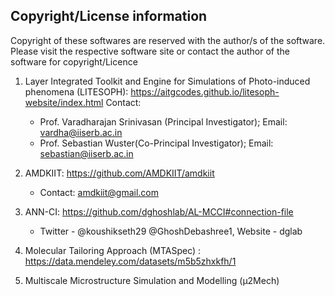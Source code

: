 Copyright/License information
------------------------------

Copyright of these softwares are reserved with the author/s of the software. Please visit the
respective software site or contact the author of the software for copyright/Licence

1. Layer Integrated Toolkit and Engine for Simulations of Photo-induced phenomena (LITESOPH): https://aitgcodes.github.io/litesoph-website/index.html
   Contact:  
   - Prof. Varadharajan Srinivasan (Principal Investigator); Email: vardha@iiserb.ac.in
   - Prof. Sebastian Wuster(Co-Principal Investigator); Email: sebastian@iiserb.ac.in

2. AMDKIIT: https://github.com/AMDKIIT/amdkiit
    - Contact: amdkiit@gmail.com

3. ANN-CI: https://github.com/dghoshlab/AL-MCCI#connection-file
   - Twitter - @koushikseth29 @GhoshDebashree1, Website - dglab
 
4. Molecular Tailoring Approach (MTASpec) : https://data.mendeley.com/datasets/m5b5zhxkfh/1

5. Multiscale Microstructure Simulation and Modelling (µ2Mech)
